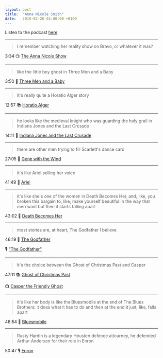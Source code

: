 ```yaml
---
layout: post
title:  "Anna Nicole Smith"
date:   2019-02-20 01:00:00 +0100
---
```

Listen to the podcast [here](https://podcasts.apple.com/us/podcast/anna-nicole-smith/id1380008439?i=1000465289888)

----

> I remember watching her reality show on Bravo, or whatever it was?

3:34 📺 [The Anna Nicole Show](https://en.wikipedia.org/wiki/The_Anna_Nicole_Show)

----

> like the little boy ghost in Three Men and a Baby

3:50 🎥 [Three Men and a Baby](https://en.wikipedia.org/wiki/Three_Men_and_a_Baby)

----

> it's really quite a Horatio Alger story

12:57 📚 [Horatio Alger](https://en.wikipedia.org/wiki/Horatio_Alger)

----

> he looks like the medieval knight who was guarding the holy grail in Indiana Jones and the Last Crusade

14:11 🎥 [Indiana Jones and the Last Crusade](https://en.wikipedia.org/wiki/Indiana_Jones_and_the_Last_Crusade)

----

> there are other men trying to fill Scarlett's dance card

27:05 🎥 [Gone with the Wind](https://en.wikipedia.org/wiki/Gone_with_the_Wind_(film))

----

> it's like Ariel selling her voice

41:49 🎥 [Ariel](https://en.wikipedia.org/wiki/Ariel_(The_Little_Mermaid))

----

> it's like she's one of the women in Death Becomes Her, and, like, you broken this bargain to, like, make yourself beautiful in the way that men want but then it starts falling apart

43:02 🎥 [Death Becomes Her](https://en.wikipedia.org/wiki/Death_Becomes_Her)

----

> most stories are, at heart, The Godfather I believe

46:19 🎥 [The Godfather](https://en.wikipedia.org/wiki/The_Godfather)

🎙️ ["The Godfather"](/2018/07/21/the-godfather.html)

----

> it's the choice between the Ghost of Christmas Past and Casper

47:11 📚 [Ghost of Christmas Past](https://en.wikipedia.org/wiki/Ghost_of_Christmas_Past)

📺 [Casper the Friendly Ghost](https://en.wikipedia.org/wiki/Casper_the_Friendly_Ghost)

----

> it's like her body is like the Bluesmobile at the end of The Blues Brothers: it does what it has to do and then at the end it just, like, falls apart

48:54 🎥 [Bluesmobile](https://en.wikipedia.org/wiki/Bluesmobile)

----

> Rusty Hardin is a legendary Housten defence attourney, he defended Arthur Andersen for their role in Enron

50:47 🎙️ [Enron](/2019/01/16/enron.html)

